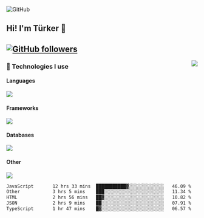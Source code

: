 ![GitHub](https://github.com/turkwr/turkwr/assets/63150613/e5462c44-ccab-48a0-8a33-9f1ea91ff35d)
<!-- ## Hi! I'm Türker 🖐️ -->
##  Hi! I'm Türker 👋
## [![GitHub followers](https://img.shields.io/github/followers/turkwr?color=333&label=Follow&logo=github&logoColor=fff&style=flat-square)](https://github.com/turkwr?tab=followers)
<a href="https://discord.com/users/162740870607536128">
 <img src="https://lanyard.cnrad.dev/api/162740870607536128?hideTimestamp=true&idleMessage=Just%20chillin'%20at%20the%20moment&bg=161a23&animated=true" align="right" />
</a>

### 🧠 Technologies I use
#### Languages
![](https://skillicons.dev/icons?i=js,ts,py,php,go&theme=dark&perline=6)
#### Frameworks
![](https://skillicons.dev/icons?i=next,react,nodejs,tailwind,bootstrap,express&theme=dark&perline=6)
#### Databases
![](https://skillicons.dev/icons?i=mongodb,mysql,sqlite,postgres&theme=dark&perline=6)
#### Other
![](https://skillicons.dev/icons?i=github,git,figma,photoshop,cloudflare,vercel,replit,vscode,visualstudio,discord&theme=dark&perline=6)


<!--START_SECTION:waka-->

```txt
JavaScript       12 hrs 33 mins  ███████████▓░░░░░░░░░░░░░   46.09 %
Other            3 hrs 5 mins    ███░░░░░░░░░░░░░░░░░░░░░░   11.34 %
HTML             2 hrs 56 mins   ██▓░░░░░░░░░░░░░░░░░░░░░░   10.82 %
JSON             2 hrs 9 mins    ██░░░░░░░░░░░░░░░░░░░░░░░   07.91 %
TypeScript       1 hr 47 mins    █▓░░░░░░░░░░░░░░░░░░░░░░░   06.57 %
```

<!--END_SECTION:waka-->
